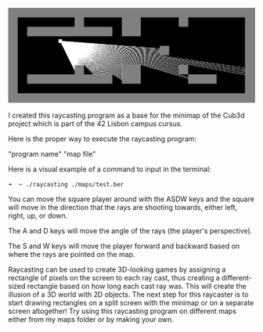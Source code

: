 ![Raycasting](./sprites/raycaster.png)

I created this raycasting program as a base for the minimap of the Cub3d project which is part of the 42 Lisbon campus cursus.

Here is the proper way to execute the raycasting program:

"program name" "map file"

Here is a visual example of a command to input in the terminal:
```bash
➜  ~ ./raycasting ./maps/test.ber
```
You can move the square player around with the ASDW keys and the square will move in the direction that the rays are shooting towards, either left, right, up, or down.

The A and D keys will move the angle of the rays (the player's perspective).

The S and W keys will move the player forward and backward based on where the rays are pointed on the map.

Raycasting can be used to create 3D-looking games by assigning a rectangle of pixels on the screen to each ray cast, thus creating a different-sized rectangle based on how long each cast ray was. This will create the illusion of a 3D world with 2D objects. The next step for this raycaster is to start drawing rectangles on a split screen with the minimap or on a separate screen altogether!
Try using this raycasting program on different maps either from my maps folder or by making your own.
